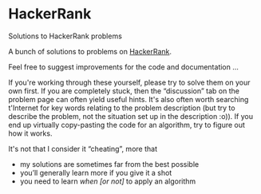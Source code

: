 # HackerRank
Solutions to HackerRank problems

A bunch of solutions to problems on [HackerRank](https://www.hackerrank.com/).

Feel free to suggest improvements for the code and documentation ...

If you're working through these yourself, please try to solve them on your own first.  If you are completely stuck, then the “discussion” tab on the problem page can often yield useful hints.  It's also often worth searching t'Internet for key words relating to the problem description (but try to describe the problem, not the situation set up in the description :o)).  If you end up virtually copy-pasting the code for an algorithm, try to figure out how it works.

It's not that I consider it “cheating”, more that
 * my solutions are sometimes far from the best possible
 * you’ll generally learn more if you give it a shot
 * you need to learn *when [or not]* to apply an algorithm

